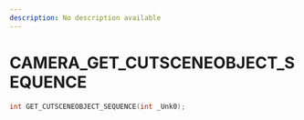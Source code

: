 ```yaml
---
description: No description available 
---
```


# CAMERA\_GET_CUTSCENEOBJECT_SEQUENCE

```cpp
int GET_CUTSCENEOBJECT_SEQUENCE(int _Unk0);
```